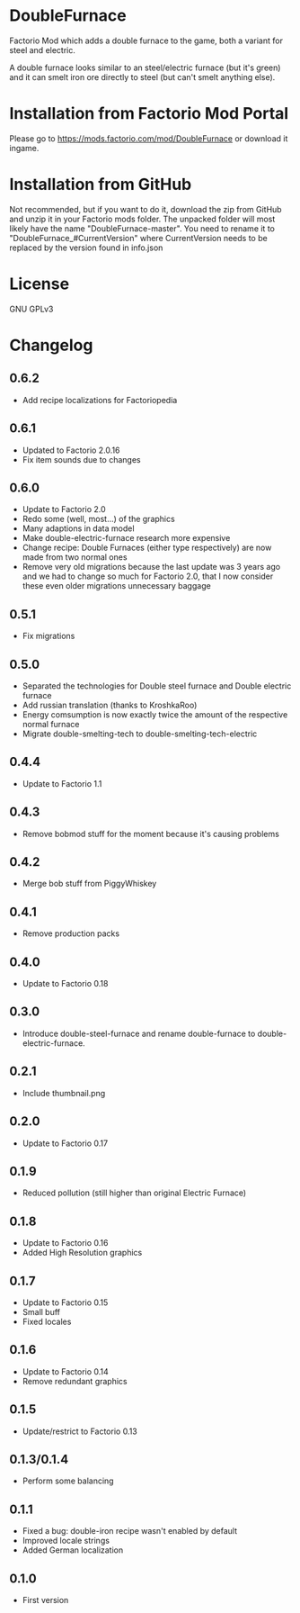 # DoubleFurnace
Factorio Mod which adds a double furnace to the game, both a variant for steel and electric.

A double furnace looks similar to an steel/electric furnace (but it's green)
and it can smelt iron ore directly to steel (but can't smelt anything else).

# Installation from Factorio Mod Portal
Please go to https://mods.factorio.com/mod/DoubleFurnace or download it ingame.

# Installation from GitHub
Not recommended, but if you want to do it, download the zip from GitHub and unzip it in your Factorio mods folder.
The unpacked folder will most likely have the name "DoubleFurnace-master".
You need to rename it to "DoubleFurnace_#CurrentVersion" where CurrentVersion needs to be replaced by the version found in info.json

# License
GNU GPLv3

# Changelog

## 0.6.2
- Add recipe localizations for Factoriopedia

## 0.6.1
- Updated to Factorio 2.0.16
- Fix item sounds due to changes

## 0.6.0
- Update to Factorio 2.0
- Redo some (well, most...) of the graphics
- Many adaptions in data model
- Make double-electric-furnace research more expensive
- Change recipe: Double Furnaces (either type respectively) are now made from two normal ones
- Remove very old migrations because the last update was 3 years ago and we had to change so much for Factorio 2.0, that I now consider these even older migrations unnecessary baggage

## 0.5.1
- Fix migrations

## 0.5.0
- Separated the technologies for Double steel furnace and Double electric furnace
- Add russian translation (thanks to KroshkaRoo)
- Energy comsumption is now exactly twice the amount of the respective normal furnace
- Migrate double-smelting-tech to double-smelting-tech-electric

## 0.4.4
- Update to Factorio 1.1

## 0.4.3
- Remove bobmod stuff for the moment because it's causing problems

## 0.4.2
- Merge bob stuff from PiggyWhiskey

## 0.4.1
- Remove production packs

## 0.4.0
- Update to Factorio 0.18

## 0.3.0
- Introduce double-steel-furnace and rename double-furnace to double-electric-furnace.

## 0.2.1
- Include thumbnail.png

## 0.2.0
- Update to Factorio 0.17

## 0.1.9
- Reduced pollution (still higher than original Electric Furnace)

## 0.1.8
- Update to Factorio 0.16
- Added High Resolution graphics

## 0.1.7
- Update to Factorio 0.15
- Small buff
- Fixed locales

## 0.1.6
- Update to Factorio 0.14
- Remove redundant graphics

## 0.1.5
- Update/restrict to Factorio 0.13

## 0.1.3/0.1.4
- Perform some balancing

## 0.1.1
- Fixed a bug: double-iron recipe wasn't enabled by default
- Improved locale strings
- Added German localization

## 0.1.0
- First version

